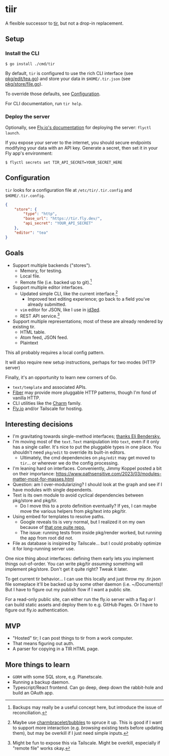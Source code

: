 # tiir

A flexible successor to [tir](https://github.com/lukasschwab/tir), but not a drop-in replacement.

## Setup

### Install the CLI

```console
$ go install ./cmd/tir
```

By default, `tir` is configured to use the rich CLI interface (see [pkg/edit/tea.go](./pkg/edit/tea.go)) and store your data in `$HOME/.tir.json` (see [pkg/store/file.go](pkg/store/file.go)).

To override those defaults, see [Configuration](#configuration).

For CLI documentation, run `tir help`.

### Deploy the server

Optionally, see [Fly.io's documentation](https://fly.io/docs/languages-and-frameworks/golang/) for deploying the server: `flyctl launch`.

If you expose your server to the internet, you should secure endpoints modifying your data with an API key. Generate a secret, then set it in your Fly app's environment:

```console
$ flyctl secrets set TIR_API_SECRET=YOUR_SECRET_HERE
```

## Configuration

<!-- TODO: describe how the user can specify these values. Mostly command line arguments -->

`tir` looks for a configuration file at `/etc/tir/.tir.config` and `$HOME/.tir.config`.

```json
{
    "store": {
        "type": "http",
        "base_url": "https://tir.fly.dev/",
        "api_secret": "YOUR_API_SECRET"
    },
    "editor": "tea"
}
```

## Goals

+ Support multiple backends ("stores").
    + Memory, for testing.
    + Local file.
    + Remote file (i.e. backed up to git).[^bak]
+ Support multiple editor interfaces.
    + Updated simple CLI, like the current interface.[^cb]
        + Improved text editing experience; go back to a field you've already submitted.
    + `vim` editor for JSON, like I use in [id3ed](https://github.com/lukasschwab/id3ed).
    + REST API service.[^tailscale]
+ Support multiple representations; most of these are already rendered by existing tir.
    + HTML table.
    + Atom feed, JSON feed.
    + Plaintext

[^bak]: Backups may really be a useful concept here, but introduce the issue of reconciliation.

[^cb]: Maybe use [charmbracelet/bubbles](https://github.com/charmbracelet/bubbles) to spruce it up. This is good if I want to support more interaction (e.g. *browsing* existing texts before updating them), but may be overkill if I just need simple inputs.

[^tailscale]: Might be fun to expose this via Tailscale. Might be overkill, especially if "remote file" works okay.

This all probably requires a local config pattern.

It will also require new setup instructions, perhaps for two modes (HTTP server)

Finally, it's an opportunity to learn new corners of Go.

+ `text/template` and associated APIs.
+ [Fiber](https://gofiber.io/) may provide more pluggable HTTP patterns, though I'm fond of vanilla HTTP.
+ CLI utilities like the [Charm](https://github.com/charmbracelet) family.
+ [Fly.io](https://fly.io/docs/languages-and-frameworks/golang/) and/or Tailscale for hosting.

## Interesting decisions

+ I'm gravitating towards single-method interfaces; [thanks Eli Bendersky.](https://eli.thegreenplace.net/2023/the-power-of-single-method-interfaces-in-go/)
+ I'm moving most of the `text.Text` manipulation into `text`, even if it only has a single caller. It's nice to put the pluggable types in one place. You shouldn't need `pkg/edit` to override its built-in editors.
    + Ultimately, the cmd dependencies on `pkg/edit` may get moved to `tir`... or wherever we do the config processing.
+ I'm leaning hard on interfaces. Conveniently, Jimmy Koppel posted a bit on their importance: https://www.pathsensitive.com/2023/03/modules-matter-most-for-masses.html
+ Question: am I over-modularizing? I should look at the graph and see if I have modules with single dependents.
+ Text is its own module to avoid cyclical dependencies between pkg/store and pkg/tir.
    + Do I move this to a proto definition eventually? If yes, I can maybe move the various helpers from pkg/text into pkg/tir.
+ Using embed for templates to resolve paths.
    + Google reveals tis is very normal, but I realized it on my own because of [that one quite repo.](https://github.com/eliben/go-quines/blob/main/quine-source-embed.go)
    + The issue: running tests from inside pkg/render worked, but running the app from root did not.
+ File as database is insipired by Tailscale... but I could probably optimize it for long-running server use.

One nice thing about interfaces: defining them early lets you implement things out-of-order. You can write pkg/tir *assuming* something will implement pkg/store. Don't get it quite right? Tweak it later.

To get current tir behavior... I can use this locally and just throw my .tir.json file someplace it'll be backed up by some other daemon (i.e. ~/Documents)! But I have to figure out my publish flow if I want a public site.

For a read-only public site, can either run the fly.io server with a flag *or* I can build static assets and deploy them to e.g. GitHub Pages. Or I have to figure out fly.io authentication.

## MVP

+ "Hosted" tir; I can post things to tir from a work computer.
+ That means figuring out auth.
+ A parser for copying in a TIR HTML page.

## More things to learn

+ `GORM` with some SQL store, e.g. Planetscale.
+ Running a backup daemon.
+ Typescript/React frontend. Can go deep, deep down the rabbit-hole and build an OAuth app.
